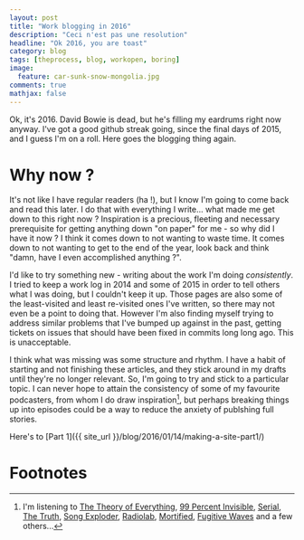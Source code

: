 ```yaml
---
layout: post
title: "Work blogging in 2016"
description: "Ceci n'est pas une resolution"
headline: "Ok 2016, you are toast"
category: blog
tags: [theprocess, blog, workopen, boring]
image:
  feature: car-sunk-snow-mongolia.jpg
comments: true
mathjax: false
---
```


Ok, it's 2016. David Bowie is dead, but he's filling my eardrums right now anyway. I've got a good github streak going, since the final days of 2015, and I guess I'm on a roll. Here goes the blogging thing again.

# Why now ?

It's not like I have regular readers (ha !), but I know I'm going to come back and read this later. I do that with everything I write... what made me get down to this right now ? Inspiration is a precious, fleeting and necessary prerequisite for getting anything down "on paper" for me - so why did I have it now ? I think it comes down to not wanting to waste time. It comes down to not wanting to get to the end of the year, look back and think "damn, have I even accomplished anything  ?".

I'd like to try something new - writing about the work I'm doing _consistently_. I tried to keep a work log in 2014 and some of 2015 in order to tell others what I was doing, but I couldn't keep it up. Those pages are also some of the least-visited and least re-visited ones I've written, so there may not even be a point to doing that. However I'm also finding myself trying to address similar problems that I've bumped  up against in the past, getting tickets on issues that should have been fixed in commits long long ago. This is unacceptable.

I think what was missing was some structure and rhythm. I have a habit of starting and not finishing these articles, and they stick around in my drafts until they're no longer relevant. So, I'm going to try and stick to a particular topic. I can never hope to attain the consistency of some of my favourite podcasters, from whom I do draw inspiration[^podcasts], but perhaps breaking things up into episodes could be a way to reduce the anxiety of publshing full stories.

Here's to [Part 1]({{ site_url }}/blog/2016/01/14/making-a-site-part1/)

# Footnotes

[^podcasts]: I'm listening to [The Theory of Everything](https://toe.prx.org/), [99 Percent Invisible](http://99percentinvisible.org/), [Serial](https://serialpodcast.org/), [The Truth](http://www.thetruthpodcast.com/), [Song Exploder](http://songexploder.net/), [Radiolab](http://www.radiolab.org/), [Mortified](http://getmortified.com/), [Fugitive Waves](http://www.kitchensisters.org/fugitivewaves/) and a few others...
